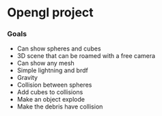 # Opengl project

### Goals

* Can show spheres and cubes
* 3D scene that can be roamed with a free camera
* Can show any mesh
* Simple lightning and brdf
* Gravity
* Collision between spheres
* Add cubes to collisions
* Make an object explode
* Make the debris have collision